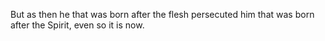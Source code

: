 But as then he that was born after the flesh persecuted him that was born after the Spirit, even so it is now.
